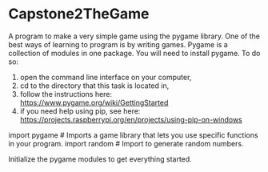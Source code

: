 # Capstone2TheGame
A program to make a very simple game using the pygame library.
One of the best ways of learning to program is by writing games.
Pygame is a collection of modules in one package.
You will need to install pygame.
 To do so:
 1) open the command line interface on your computer,
 2) cd to the directory that this task is located in,
 3) follow the instructions here: https://www.pygame.org/wiki/GettingStarted
 4) if you need help using pip, see here: https://projects.raspberrypi.org/en/projects/using-pip-on-windows

import pygame # Imports a game library that lets you use specific functions in your program.
import random # Import to generate random numbers. 

 Initialize the pygame modules to get everything started.
